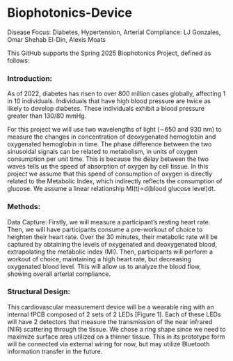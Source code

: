 # Biophotonics-Device
Disease Focus: Diabetes, Hypertension, Arterial Compliance: LJ Gonzales, Omar Shehab El-Din, Alexis Moats

This GitHub supports the Spring 2025 Biophotonics Project, defined as follows:



### Introduction:
As of 2022, diabetes has risen to over 800 million cases globally, affecting 1 in 10 individuals. Individuals that have high blood pressure are twice as likely to develop diabetes. These individuals exhibit a blood pressure greater than 130/80 mmHg.

For this project we will use two wavelengths of light (∼650 and 930 nm) to measure the changes in concentration of deoxygenated hemoglobin and oxygenated hemoglobin in time. The phase difference between the two sinusoidal signals can be related to metabolism, in units of oxygen consumption per unit time. This is because the delay between the two waves tells us the speed of absorption of oxygen by cell tissue. In this project we assume that this speed of consumption of oxygen is directly related to the Metabolic Index, which indirectly reflects the consumption of glucose. We assume a linear relationship MI(t)∝d(blood glucose level)dt.

### Methods:
Data Capture: Firstly, we will measure a participant’s resting heart rate. Then, we will have participants consume a pre-workout of choice to heighten their heart rate. Over the 30 minutes, their metabolic rate will be captured by obtaining the levels of oxygenated and deoxygenated blood, extrapolating the metabolic index (MI). Then, participants will perform a workout of choice, maintaining a high heart rate, but decreasing oxygenated blood level. This will allow us to analyze the blood flow, showing overall arterial compliance.

### Structural Design: 
This cardiovascular measurement device will be a wearable ring with an internal fPCB composed of 2 sets of 2 LEDs [Figure 1]. Each of these LEDs will have 2 detectors that measure the transmission of the near infrared (NIR) scattering through the tissue. We chose a ring shape since we need to maximize surface area utilized on a thinner tissue. This in its prototype form will be connected via external wiring for now, but may utilize Bluetooth information transfer in the future. 
